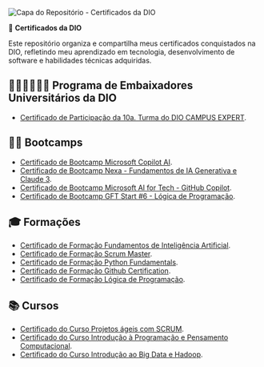 ![Capa do Repositório - Certificados da DIO](https://assets.dio.me/VTgUqMiPAIgvsFdSvgSnVAB5lrqnNxY_N8h8LknnQys/f:webp/q:80/w:120/L2Fzc2V0cy9kaW9tZS9sb2dvLWZ1bGwuc3Zn)  

🌟 **Certificados da DIO**  

Este repositório organiza e compartilha meus certificados conquistados na DIO, refletindo meu aprendizado em tecnologia, desenvolvimento de software e habilidades técnicas adquiridas.  

## 🌟👨‍💻👩‍💻🌟 Programa de Embaixadores Universitários da DIO
- [Certificado de Participação da 10a. Turma do DIO CAMPUS EXPERT](https://acrobat.adobe.com/id/urn:aaid:sc:VA6C2:89f8f9f7-f2c6-421c-bf7d-629ce9f62708).

## 🏋️‍♂️ Bootcamps

- [Certificado de Bootcamp Microsoft Copilot AI](https://www.dio.me/certificate/NYAUM9M3/share).
- [Certificado de Bootcamp Nexa - Fundamentos de IA Generativa e Claude 3](https://www.dio.me/certificate/EL9KDLFM/share).
- [Certificado de Bootcamp Microsoft AI for Tech - GitHub Copilot](https://www.dio.me/certificate/VIHUC6IN/share).
- [Certificado de Bootcamp GFT Start #6 - Lógica de Programação](https://www.dio.me/certificate/O1LVRCQP/share).
 
## 🎓 Formações

- [Certificado de Formação Fundamentos de Inteligência Artificial](https://www.dio.me/certificate/GNLTOZRT/share).
- [Certificado de Formação Scrum Master](https://www.dio.me/certificate/WEE9TNA7/share).
- [Certificado de Formação Python Fundamentals](https://www.dio.me/certificate/LVWRXRRV/share).
- [Certificado de Formação Github Certification](https://www.dio.me/certificate/9U6NERRA/share).
- [Certificado de Formação Lógica de Programação](https://www.dio.me/certificate/ZNKCUJEW/share).

## 📚 Cursos
 
- [Certificado do Curso Projetos ágeis com SCRUM](https://www.dio.me/certificate/CB0GELVV/share).
- [Certificado do Curso Introdução à Programação e Pensamento Computacional](https://www.dio.me/certificate/9NS7QWQN/share).
- [Certificado do Curso Introdução ao Big Data e Hadoop](https://www.dio.me/certificate/DLPH51BI/share).
